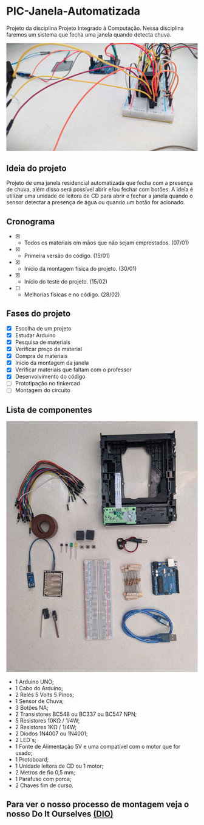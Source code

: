 # PIC-Janela-Automatizada

Projeto da disciplina Projeto Integrado à Computação. Nessa disciplina faremos um sistema que fecha uma janela quando detecta chuva.

![Circuito spoiler](imagens/23_02.jpg)

## Ideia do projeto

Projeto de uma janela residencial automatizada que fecha com a presença de chuva, além disso será possível abrir e/ou fechar com botões. A ideia é utilizar uma unidade de leitora de CD para abrir e fechar a janela quando o sensor detectar a presença de água ou quando um botão for acionado.


## Cronograma

- [x] - Todos os materiais em mãos que não sejam emprestados. (07/01)
- [x] - Primeira versão do código. (15/01)
- [x] - Início da montagem física do projeto. (30/01)
- [x] - Início do teste do projeto. (15/02)
- [ ] - Melhorias físicas e no código. (28/02)




## Fases do projeto

- [x] Escolha de um projeto
- [x] Estudar Arduino
- [x] Pesquisa de materiais
- [x] Verificar preço de material
- [x] Compra de materiais
- [x] Inicio da montagem da janela
- [x] Verificar materiais que faltam com o professor
- [x] Desenvolvimento do código
- [ ] Prototipação no tinkercad
- [ ] Montagem do circuito

## Lista de componentes

![componentes](imagens/05_02_Componentes.jpg)

- 1  Arduino UNO;
- 1  Cabo do Arduíno;
- 2  Relés 5 Volts 5 Pinos;
- 1  Sensor de Chuva;
- 3  Botões NA;
- 2  Transistores BC548 ou BC337 ou BC547 NPN; 
- 5  Resistores 10KΩ / 1/4W;
- 2  Resistores 1KΩ / 1/4W;
- 2  Diodos 1N4007 ou 1N4001;
- 2  LED´s;
- 1  Fonte de Alimentação 5V e uma compatível com o motor que for usado;
- 1  Protoboard;
- 1  Unidade leitora de CD ou 1 motor;
- 2  Metros de fio 0,5 mm;
- 1  Parafuso com porca;
- 2  Chaves fim de curso.

## Para ver o nosso processo de montagem veja o nosso Do It Ourselves [(DIO)](DIO.md) 


